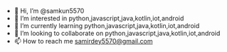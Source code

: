 - 👋 Hi, I’m @samkun5570
- 👀 I’m interested in python,javascript,java,kotlin,iot,android
- 🌱 I’m currently learning python,javascript,java,kotlin,iot,android
- 💞️ I’m looking to collaborate on python,javascript,java,kotlin,iot,android
- 📫 How to reach me samirdey5570@gmail.com

<!---
samkun5570/samkun5570 is a ✨ special ✨ repository because its `README.md` (this file) appears on your GitHub profile.
You can click the Preview link to take a look at your changes.
--->
